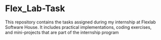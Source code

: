 # Flex_Lab-Task
This repository contains the tasks assigned during my internship at Flexlab Software House. It includes practical implementations, coding exercises, and mini-projects that are part of the internship program

